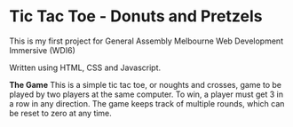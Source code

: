 # Tic Tac Toe - Donuts and Pretzels

This is my first project for General Assembly Melbourne Web Development Immersive (WDI6)

Written using HTML, CSS and Javascript.

**The Game**
This is a simple tic tac toe, or noughts and crosses, game to be played by two players at the same computer.
To win, a player must get 3 in a row in any direction. 
The game keeps track of multiple rounds, which can be reset to zero at any time.

